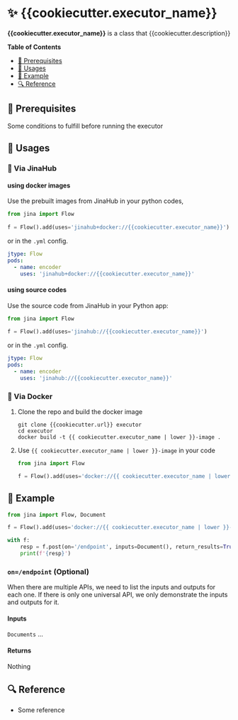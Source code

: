 # ✨ {{cookiecutter.executor_name}}

**{{cookiecutter.executor_name}}** is a class that {{cookiecutter.description}}

<!-- START doctoc generated TOC please keep comment here to allow auto update -->
<!-- DON'T EDIT THIS SECTION, INSTEAD RE-RUN doctoc TO UPDATE -->
**Table of Contents**

- [🌱 Prerequisites](#-prerequisites)
- [🚀 Usages](#-usages)
- [🎉️ Example](#%EF%B8%8F-example)
- [🔍️ Reference](#%EF%B8%8F-reference)

<!-- END doctoc generated TOC please keep comment here to allow auto update -->

## 🌱 Prerequisites

Some conditions to fulfill before running the executor

## 🚀 Usages

### 🚚 Via JinaHub

#### using docker images
Use the prebuilt images from JinaHub in your python codes, 

```python
from jina import Flow
	
f = Flow().add(uses='jinahub+docker://{{cookiecutter.executor_name}}')
```

or in the `.yml` config.
	
```yaml
jtype: Flow
pods:
  - name: encoder
    uses: 'jinahub+docker://{{cookiecutter.executor_name}}'
```

#### using source codes

Use the source code from JinaHub in your Python app:

```python
from jina import Flow
	
f = Flow().add(uses='jinahub://{{cookiecutter.executor_name}}')
```

or in the `.yml` config.

```yaml
jtype: Flow
pods:
  - name: encoder
    uses: 'jinahub://{{cookiecutter.executor_name}}'
```


### 🐳 Via Docker

1. Clone the repo and build the docker image

	```shell
	git clone {{cookiecutter.url}} executor
	cd executor
	docker build -t {{ cookiecutter.executor_name | lower }}-image .
	```

1. Use `{{ cookiecutter.executor_name | lower }}-image` in your code

	```python
	from jina import Flow
	
	f = Flow().add(uses='docker://{{ cookiecutter.executor_name | lower }}-image:latest')
	```
	

## 🎉️ Example 

```python
from jina import Flow, Document

f = Flow().add(uses='docker://{{ cookiecutter.executor_name | lower }}-image:latest')

with f:
    resp = f.post(on='/endpoint', inputs=Document(), return_results=True)
    print(f'{resp}')
```

### `on=/endpoint` (Optional)

When there are multiple APIs, we need to list the inputs and outputs for each one. If there is only one universal API, we only demonstrate the inputs and outputs for it.

#### Inputs 

`Documents` ...

#### Returns

Nothing

## 🔍️ Reference
- Some reference


